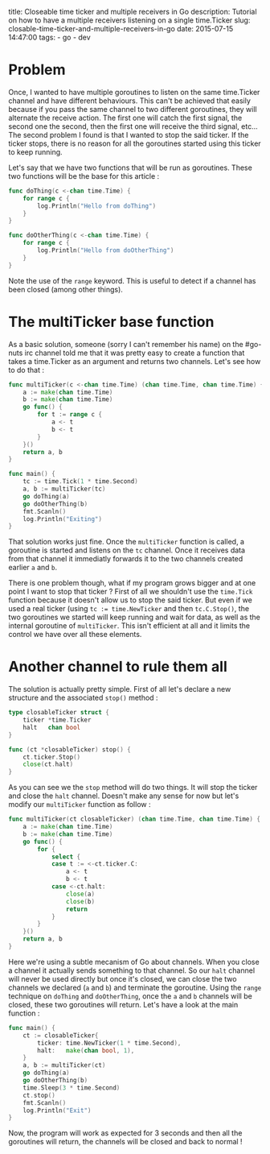 title: Closeable time ticker and multiple receivers in Go
description: Tutorial on how to have a multiple receivers listening on a single time.Ticker
slug: closable-time-ticker-and-multiple-receivers-in-go
date: 2015-07-15 14:47:00
tags:
    - go
    - dev

# Problem
Once, I wanted to have multiple goroutines to listen on the same time.Ticker channel and have different behaviours. This can't be achieved that easily because if you pass the same channel to two different goroutines, they will alternate the receive action. The first one will catch the first signal, the second one the second, then the first one will receive the third signal, etc...  
The second problem I found is that I wanted to stop the said ticker. If the ticker stops, there is no reason for all the goroutines started using this ticker to keep running.

Let's say that we have two functions that will be run as goroutines. These two functions will be the base for this article :

```go
func doThing(c <-chan time.Time) {
	for range c {
		log.Println("Hello from doThing")
	}
}

func doOtherThing(c <-chan time.Time) {
	for range c {
		log.Println("Hello from doOtherThing")
	}
}
```
Note the use of the `range` keyword. This is useful to detect if a channel has been closed (among other things).

# The multiTicker base function
As a basic solution, someone (sorry I can't remember his name) on the #go-nuts irc channel told me that it was pretty easy to create a function that takes a time.Ticker as an argument and returns two channels. Let's see how to do that :

```go
func multiTicker(c <-chan time.Time) (chan time.Time, chan time.Time) {
	a := make(chan time.Time)
	b := make(chan time.Time)
	go func() {
		for t := range c {
			a <- t
			b <- t
		}
	}()
	return a, b
}

func main() {
    tc := time.Tick(1 * time.Second)
    a, b := multiTicker(tc)
    go doThing(a)
    go doOtherThing(b)
    fmt.Scanln()
    log.Println("Exiting")
}
```
That solution works just fine. Once the `multiTicker` function is called, a goroutine is started and listens on the `tc` channel. Once it receives data from that channel it immediatly forwards it to the two channels created earlier `a` and `b`.

There is one problem though, what if my program grows bigger and at one point I want to stop that ticker ? First of all we shouldn't use the `time.Tick` function because it doesn't allow us to stop the said ticker. But even if we used a real ticker (using `tc := time.NewTicker` and then `tc.C.Stop()`, the two goroutines we started will keep running and wait for data, as well as the internal goroutine of `multiTicker`. This isn't efficient at all and it limits the control we have over all these elements.

# Another channel to rule them all
The solution is actually pretty simple. First of all let's declare a new structure and the associated `stop()` method :

```go
type closableTicker struct {
	ticker *time.Ticker
	halt   chan bool
}

func (ct *closableTicker) stop() {
	ct.ticker.Stop()
	close(ct.halt)
}
```
As you can see we the `stop` method will do two things. It will stop the ticker and close the `halt` channel. Doesn't make any sense for now but let's modify our `multiTicker` function as follow :

```go
func multiTicker(ct closableTicker) (chan time.Time, chan time.Time) {
	a := make(chan time.Time)
	b := make(chan time.Time)
	go func() {
		for {
			select {
			case t := <-ct.ticker.C:
				a <- t
				b <- t
			case <-ct.halt:
				close(a)
				close(b)
				return
			}
		}
	}()
	return a, b
}
```
Here we're using a subtle mecanism of Go about channels. When you close a channel it actually sends something to that channel. So our `halt` channel will never be used directly but once it's closed, we can close the two channels we declared (`a` and `b`) and terminate the goroutine. Using the `range` technique on `doThing` and `doOtherThing`, once the `a` and `b` channels will be closed, these two goroutines will return. Let's have a look at the main function :

```go
func main() {
	ct := closableTicker{
		ticker: time.NewTicker(1 * time.Second),
		halt:   make(chan bool, 1),
	}
	a, b := multiTicker(ct)
	go doThing(a)
	go doOtherThing(b)
	time.Sleep(3 * time.Second)
	ct.stop()
	fmt.Scanln()
	log.Println("Exit")
}
```
Now, the program will work as expected for 3 seconds and then all the goroutines will return, the channels will be closed and back to normal !
